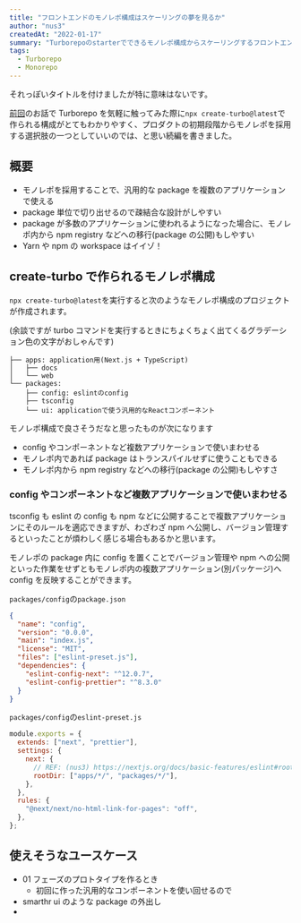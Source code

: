 ```yaml
---
title: "フロントエンドのモノレポ構成はスケーリングの夢を見るか"
author: "nus3"
createdAt: "2022-01-17"
summary: "Turborepoのstarterでできるモノレポ構成からスケーリングするフロントエンドの構成について考える"
tags:
  - Turborepo
  - Monorepo
---
```


それっぽいタイトルを付けましたが特に意味はないです。

[前回](./turborepo)のお話で Turborepo を気軽に触ってみた際に`npx create-turbo@latest`で作られる構成がとてもわかりやすく、プロダクトの初期段階からモノレポを採用する選択肢の一つとしていいのでは、と思い続編を書きました。

## 概要

- モノレポを採用することで、汎用的な package を複数のアプリケーションで使える
- package 単位で切り出せるので疎結合な設計がしやすい
- package が多数のアプリケーションに使われるようになった場合に、モノレポ内から npm registry などへの移行(package の公開)もしやすい
- Yarn や npm の workspace はイイゾ！

## create-turbo で作られるモノレポ構成

`npx create-turbo@latest`を実行すると次のようなモノレポ構成のプロジェクトが作成されます。

(余談ですが turbo コマンドを実行するときにちょくちょく出てくるグラデーション色の文字がおしゃんです)

```
├── apps: application用(Next.js + TypeScript)
│   ├── docs
│   └── web
└── packages:
    ├── config: eslintのconfig
    ├── tsconfig
    └── ui: applicationで使う汎用的なReactコンポーネント
```

モノレポ構成で良さそうだなと思ったものが次になります

- config やコンポーネントなど複数アプリケーションで使いまわせる
- モノレポ内であれば package はトランスパイルせずに使うこともできる
- モノレポ内から npm registry などへの移行(package の公開)もしやすさ

### config やコンポーネントなど複数アプリケーションで使いまわせる

tsconfig も eslint の config も npm などに公開することで複数アプリケーションにそのルールを適応できますが、わざわざ npm へ公開し、バージョン管理するといったことが煩わしく感じる場合もあるかと思います。

モノレポの package 内に config を置くことでバージョン管理や npm への公開といった作業をせずともモノレポ内の複数アプリケーション(別パッケージ)へ config を反映することができます。

`packages/config`の`package.json`

```json
{
  "name": "config",
  "version": "0.0.0",
  "main": "index.js",
  "license": "MIT",
  "files": ["eslint-preset.js"],
  "dependencies": {
    "eslint-config-next": "^12.0.7",
    "eslint-config-prettier": "^8.3.0"
  }
}
```

`packages/config`の`eslint-preset.js`

```js
module.exports = {
  extends: ["next", "prettier"],
  settings: {
    next: {
      // REF: (nus3) https://nextjs.org/docs/basic-features/eslint#rootdir
      rootDir: ["apps/*/", "packages/*/"],
    },
  },
  rules: {
    "@next/next/no-html-link-for-pages": "off",
  },
};
```

## 使えそうなユースケース

- 01 フェーズのプロトタイプを作るとき
  - 初回に作った汎用的なコンポーネントを使い回せるので
- smarthr ui のような package の外出し
-
